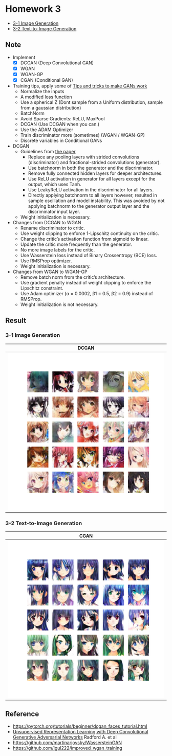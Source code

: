 # Homework 3
* [3-1 Image Generation]
* [3-2 Text-to-Image Generation]

## Note
* Implement
  - [x] DCGAN (Deep Convolutional GAN)
  - [x] WGAN
  - [x] WGAN-GP
  - [x] CGAN (Conditional GAN)
* Training tips, apply some of [Tips and tricks to make GANs work]
  * Normalize the inputs
  * A modified loss function
  * Use a spherical Z (Dont sample from a Uniform distribution, sample from a gaussian distribution)
  * BatchNorm
  * Avoid Sparse Gradients: ReLU, MaxPool
  * DCGAN (Use DCGAN when you can.)
  * Use the ADAM Optimizer
  * Train discriminator more (sometimes) (WGAN / WGAN-GP)
  * Discrete variables in Conditional GANs
* DCGAN
  * Guidelines from [the paper]
    * Replace any pooling layers with strided convolutions (discriminator) and fractional-strided convolutions (generator).
    * Use batchnorm in both the generator and the discriminator.
    * Remove fully connected hidden layers for deeper architectures.
    * Use ReLU activation in generator for all layers except for the output, which uses Tanh.
    * Use LeakyReLU activation in the discriminator for all layers.
    * Directly applying batchnorm to all layers however, resulted in sample oscillation and model instability. 
      This was avoided by not applying batchnorm to the generator output layer and the discriminator input layer.
  * Weight initialization is necessary.
* Changes from DCGAN to WGAN
  * Rename discriminator to critic.
  * Use weight clipping to enforce 1-Lipschitz continuity on the critic.
  * Change the critic’s activation function from sigmoid to linear.
  * Update the critic more frequently than the generator.
  * No more image labels for the critic.
  * Use Wasserstein loss instead of Binary Crossentropy (BCE) loss.
  * Use RMSProp optimizer.
  * Weight initialization is necessary.
* Changes from WGAN to WGAN-GP
  * Remove batch norm from the critic’s architecture.
  * Use gradient penalty instead of weight clipping to enforce the Lipschitz constraint.
  * Use Adam optimizer (α = 0.0002, β1 = 0.5, β2 = 0.9) instead of RMSProp.
  * Weight initialization is not necessary.

## Result
### 3-1 Image Generation
| DCGAN         |
|---------------|
|![gan_original]|
### 3-2 Text-to-Image Generation
| CGAN           |
|----------------|
|![cgan_original]|

## Reference
* https://pytorch.org/tutorials/beginner/dcgan_faces_tutorial.html
* [Unsupervised Representation Learning with Deep Convolutional Generative Adversarial Networks][p1] Radford A. et al
* https://github.com/martinarjovsky/WassersteinGAN
* https://github.com/igul222/improved_wgan_training



[3-1 Image Generation]: https://docs.google.com/presentation/d/1UdLXHcu-pvvYkNvZIWT7tFbuGO2HzHuAZhcA0Xdrtd8
[3-2 Text-to-Image Generation]: https://docs.google.com/presentation/d/1P5ToVdC_FaFzqC-wD6al6RoLseOgzoyaYESyJasef2E
[Tips and tricks to make GANs work]: https://github.com/soumith/ganhacks
[the paper]: https://arxiv.org/pdf/1511.06434.pdf
[gan_original]: samples/gan_original.png
[cgan_original]: samples/cgan_original.png
[p1]: https://arxiv.org/pdf/1511.06434.pdf
